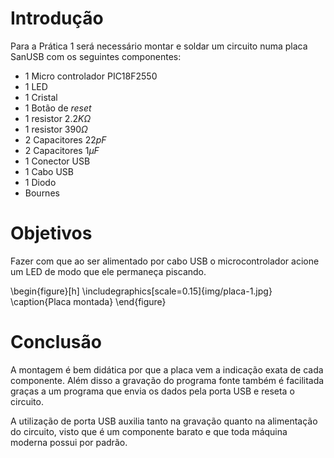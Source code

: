 # Introdução

Para a Prática 1 será necessário montar e soldar um circuito numa placa
SanUSB com os seguintes componentes:

* 1 Micro controlador PIC18F2550
* 1 LED
* 1 Cristal
* 1 Botão de _reset_
* 1 resistor $2.2K \Omega$
* 1 resistor $390 \Omega$
* 2 Capacitores $22pF$
* 2 Capacitores $1 \mu F$
* 1 Conector USB
* 1 Cabo USB
* 1 Diodo
* Bournes

# Objetivos

Fazer com que ao ser alimentado por cabo USB o microcontrolador acione
um LED de modo que ele permaneça piscando.

\begin{figure}[h]
	\includegraphics[scale=0.15]{img/placa-1.jpg}
	\caption{Placa montada}
\end{figure}

# Conclusão

A montagem é bem didática por que a placa vem a indicação exata de cada
componente. Além disso a gravação do programa fonte também é facilitada
graças a um programa que envia os dados pela porta USB e reseta o circuito.

A utilização de porta USB auxilia tanto na gravação quanto na alimentação
do circuito, visto que é um componente barato e que toda máquina moderna
possui por padrão.
